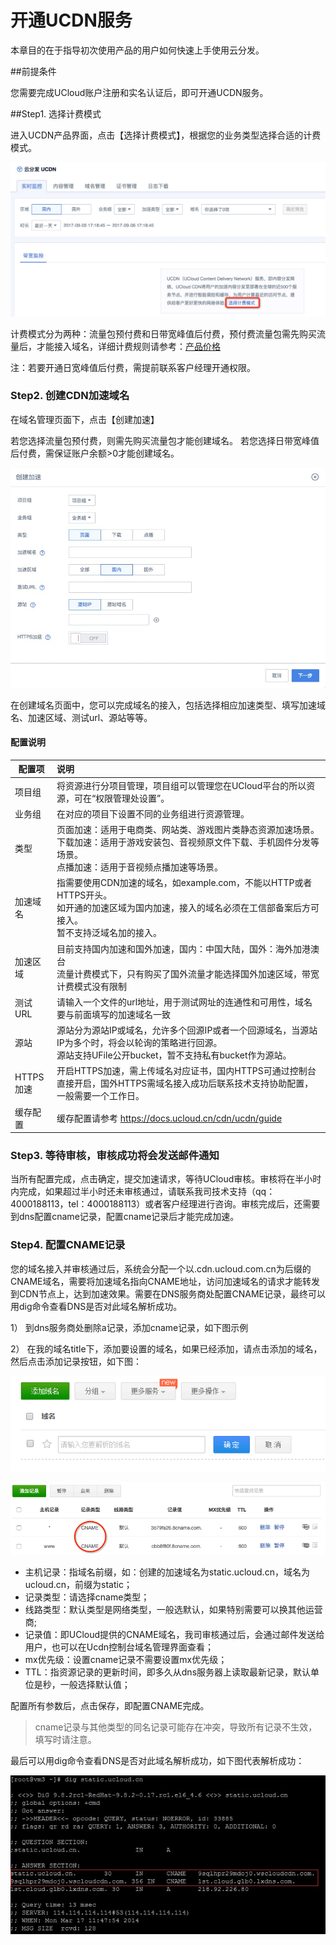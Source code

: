 # 开通UCDN服务



本章目的在于指导初次使用产品的用户如何快速上手使用云分发。


##前提条件

您需要完成UCloud账户注册和实名认证后，即可开通UCDN服务。


##Step1. 选择计费模式

进入UCDN产品界面，点击【选择计费模式】，根据您的业务类型选择合适的计费模式。

![](/images/ucdn选择计费模式.jpg)

计费模式分为两种：流量包预付费和日带宽峰值后付费，预付费流量包需先购买流量后，才能接入域名，详细计费规则请参考：[产品价格](https://docs.ucloud.cn/storage_cdn/ucdn/charge)

注：若要开通日宽峰值后付费，需提前联系客户经理开通权限。

### Step2. 创建CDN加速域名

在域名管理页面下，点击【创建加速】

若您选择流量包预付费，则需先购买流量包才能创建域名。
若您选择日带宽峰值后付费，需保证账户余额>0才能创建域名。

![](/images/创建页面加速.jpg)

在创建域名页面中，您可以完成域名的接入，包括选择相应加速类型、填写加速域名、加速区域、测试url、源站等等。
#### 配置说明
| 配置项        | 说明   |
| ----------------  | :-----| 
| 项目组       |  将资源进行分项目管理，项目组可以管理您在UCloud平台的所以资源，可在“权限管理处设置”。 |
| 业务组        | 在对应的项目下设置不同的业务组进行资源管理。   |
| 类型         | 页面加速：适用于电商类、网站类、游戏图片类静态资源加速场景。<br>下载加速：适用于游戏安装包、音视频原文件下载、手机固件分发等场景。<br>点播加速：适用于音视频点播加速等场景。  |
| 加速域名       |指需要使用CDN加速的域名，如example.com，不能以HTTP或者HTTPS开头。<br> 如开通的加速区域为国内加速，接入的域名必须在工信部备案后方可接入。<br>暂不支持泛域名加的接入。|
| 加速区域       | 目前支持国内加速和国外加速，国内：中国大陆，国外：海外加港澳台 <br> 流量计费模式下，只有购买了国外流量才能选择国外加速区域，带宽计费模式没有限制|
| 测试URL        |  请输入一个文件的url地址，用于测试网址的连通性和可用性，域名要与前面填写的加速域名一致  |
| 源站        |源站分为源站IP或域名，允许多个回源IP或者一个回源域名，当源站IP为多个时，将会以轮询的策略进行回源。<br>源站支持UFile公开bucket，暂不支持私有bucket作为源站。    |
| HTTPS加速       | 开启HTTPS加速，需上传域名对应证书，国内HTTPS可通过控制台直接开启，国外HTTPS需域名接入成功后联系技术支持协助配置，一般需要一个工作日。 |
| 缓存配置      | 缓存配置请参考 https://docs.ucloud.cn/cdn/ucdn/guide |


### Step3. 等待审核，审核成功将会发送邮件通知

当所有配置完成，点击确定，提交加速请求，等待UCloud审核。审核将在半小时内完成，如果超过半小时还未审核通过，请联系我司技术支持（qq：4000188113，tel：4000188113）或者客户经理进行咨询。审核完成后，还需要到dns配置cname记录，配置cname记录后才能完成加速。

### Step4. 配置CNAME记录

您的域名接入并审核通过后，系统会分配一个以.cdn.ucloud.com.cn为后缀的CNAME域名，需要将加速域名指向CNAME地址，访问加速域名的请求才能转发到CDN节点上，达到加速效果。需要在DNS服务商处配置CNAME记录，最终可以用dig命令查看DNS是否对此域名解析成功。

1） 到dns服务商处删除a记录，添加cname记录，如下图示例

2） 在我的域名title下，添加要设置的域名，如果已经添加，请点击添加的域名， 然后点击添加记录按钮，如下图：

![](/images/cname1.png)

![](/images/cname.png)

* 主机记录：指域名前缀，如：创建的加速域名为static.ucloud.cn，域名为ucloud.cn，前缀为static；<br>
* 记录类型：请选择cname类型；<br>
* 线路类型：默认类型是网络类型，一般选默认，如果特别需要可以换其他运营商;<br>
* 记录值：即UCloud提供的CNAME域名，我司审核通过后，会通过邮件发送给用户，也可以在Ucdn控制台域名管理界面查看；<br>
* mx优先级：设置cname记录不需要设置mx优先级；<br>
* TTL：指资源记录的更新时间，即多久从dns服务器上读取最新记录，默认单位是秒，一般选择默认值；

配置所有参数后，点击保存，即配置CNAME完成。

> cname记录与其他类型的同名记录可能存在冲突，导致所有记录不生效，填写时请注意。

最后可以用dig命令查看DNS是否对此域名解析成功，如下图代表解析成功：

![](/images/cname2.png)
